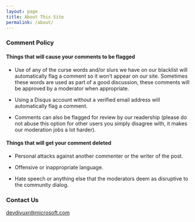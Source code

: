 ```yaml
---
layout: page
title: About This Site
permalink: /about/
---
```


### Comment Policy

#### Things that will cause your comments to be flagged

* Use of any of the curse words and/or slurs we have on our blacklist will automatically flag a comment so it won’t appear on our site. Sometimes these words are used as part of a good discussion, these comments will be approved by a moderator when appropriate.

* Using a Disqus account without a verified email address will automatically flag a comment.

* Comments can also be flagged for review by our readership (please do not abuse this option for other users you simply disagree with, it makes our moderation jobs a lot harder).

#### Things that will get your comment deleted

* Personal attacks against another commenter or the writer of the post.

* Offensive or inappropriate language.

* Hate speech or anything else that the moderators deem as disruptive to the community dialog.

### Contact Us

[devdivuxr@microsoft.com](mailto:devdivuxr@microsoft.com)